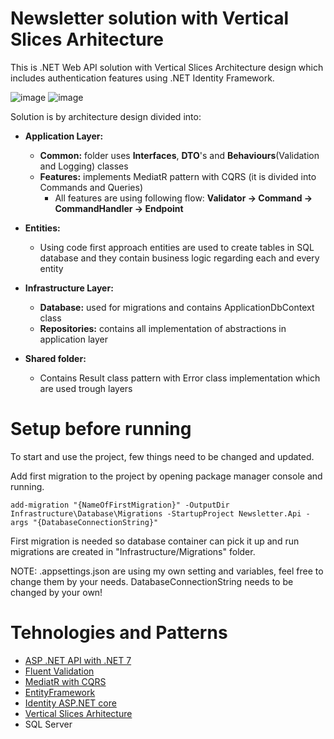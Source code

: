 # Newsletter solution with Vertical Slices Arhitecture

This is .NET Web API solution with Vertical Slices Architecture design which includes authentication features using .NET Identity Framework.


![image](https://github.com/user-attachments/assets/b1e038ea-f495-4b74-99db-8ba434ecf11e) ![image](https://github.com/user-attachments/assets/b5ce5c66-ee63-4fe3-bc1d-5566d1dc7648)





Solution is by architecture design divided into:

- **Application Layer:**
  -  **Common:** folder uses **Interfaces**, **DTO**'s and **Behaviours**(Validation and Logging) classes
  -  **Features:** implements MediatR pattern with CQRS (it is divided into Commands and Queries)
      - All features are using following flow: **Validator -> Command -> CommandHandler -> Endpoint**
    
- **Entities:**
  - Using code first approach entities are used to create tables in SQL database and they contain business logic
    regarding each and every entity
    
- **Infrastructure Layer:**
  - **Database:** used for migrations and contains ApplicationDbContext class
  - **Repositories:** contains all implementation of abstractions in application layer
    
- **Shared folder:**
  - Contains Result class pattern with Error class implementation which are used trough layers



# Setup before running

To start and use the project, few things need to be changed and updated.

Add first migration to the project by opening package manager console and running.
 
    add-migration "{NameOfFirstMigration}" -OutputDir Infrastructure\Database\Migrations -StartupProject Newsletter.Api -args "{DatabaseConnectionString}"
           
First migration is needed so database container can pick it up and run migrations are created in "Infrastructure/Migrations" folder.

NOTE: .appsettings.json are using my own setting and variables, feel free to change them by your needs.
      DatabaseConnectionString needs to be changed by your own!



# Tehnologies and Patterns
- [ASP .NET API with .NET 7](https://learn.microsoft.com/en-us/aspnet/core/?view=aspnetcore-7.0)
- [Fluent Validation](https://docs.fluentvalidation.net/en/latest/)
- [MediatR with CQRS](https://github.com/jbogard/MediatR)
- [EntityFramework](https://learn.microsoft.com/en-us/ef/core/)
- [Identity ASP.NET core](https://learn.microsoft.com/en-us/aspnet/core/security/authentication/identity?view=aspnetcore-8.0&tabs=visual-studio)
- [Vertical Slices Arhitecture](https://github.com/nadirbad/VerticalSliceArchitecture)
- SQL Server
